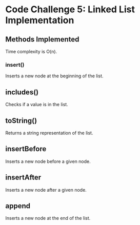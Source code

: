 # Code Challenge 5: Linked List Implementation

## Methods Implemented

Time complexity is O(n).

### insert()

Inserts a new node at the beginning of the list.

## includes()

Checks if a value is in the list.

## toString()

Returns a string representation of the list.

## insertBefore

Inserts a new node before a given node.

## insertAfter

Inserts a new node after a given node.

## append

Inserts a new node at the end of the list.

